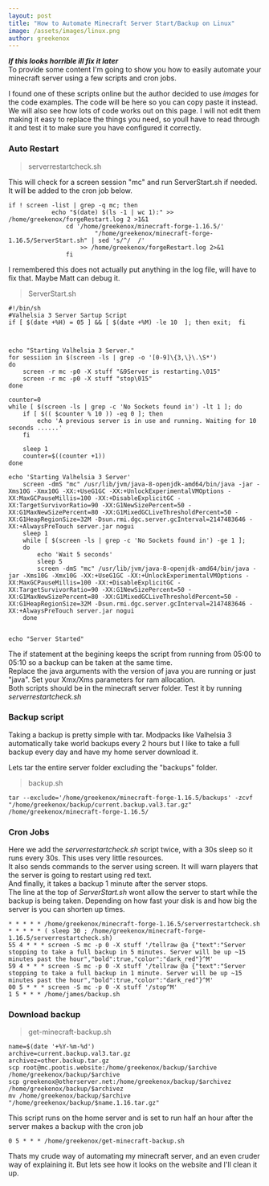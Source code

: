 ```yaml
---
layout: post
title: "How to Automate Minecraft Server Start/Backup on Linux"
image: /assets/images/linux.png
author: greekenox
---
```

***If this looks horrible ill fix it later***  
To provide some content I'm going to show you how to easily automate your minecraft server using a few scripts and cron jobs.  

I found one of these scripts online but the author decided to use *images* for the code examples. The code will be here so you can copy paste it instead. We will also see how lots of code works out on this page. I will not edit them making it easy to replace the things you need, so youll have to read through it and test it to make sure you have configured it correctly.  

### Auto Restart
>serverrestartcheck.sh   

This will check for a screen session "mc" and run ServerStart.sh if needed. It will be added to the cron job below.  

```bash:
if ! screen -list | grep -q mc; then
	        echo "$(date) $(ls -1 | wc 1):" >> /home/greekenox/forgeRestart.log 2 >1&1
		        cd '/home/greekenox/minecraft-forge-1.16.5/'
			            "/home/greekenox/minecraft-forge-1.16.5/ServerStart.sh" | sed 's/^/  /'
				    >> /home/greekenox/forgeRestart.log 2>&1
			    fi
```  
  
I remembered this does not actually put anything in the log file, will have to fix that. Maybe Matt can debug it.  

>ServerStart.sh  

```bash: 
#!/bin/sh
#Valhelsia 3 Server Sartup Script
if [ $(date +%H) = 05 ] && [ $(date +%M) -le 10  ]; then exit;  fi 



echo "Starting Valhelsia 3 Server."
for sessiion in $(screen -ls | grep -o '[0-9]\{3,\}\.\S*')
do
	screen -r mc -p0 -X stuff "&9Server is restarting.\015"
	screen -r mc -p0 -X stuff "stop\015"
done

counter=0
while [ $(screen -ls | grep -c 'No Sockets found in') -lt 1 ]; do
	if [ $(( $counter % 10 )) -eq 0 ]; then
		echo 'A previous server is in use and running. Waiting for 10 seconds ......'
	fi

	sleep 1
	counter=$((counter +1))
done

echo 'Starting Valhelsia 3 Server'
	screen -dmS "mc" /usr/lib/jvm/java-8-openjdk-amd64/bin/java -jar -Xms10G -Xmx10G -XX:+UseG1GC -XX:+UnlockExperimentalVMOptions -XX:MaxGCPauseMillis=100 -XX:+DisableExplicitGC -XX:TargetSurvivorRatio=90 -XX:G1NewSizePercent=50 -XX:G1MaxNewSizePercent=80 -XX:G1MixedGCLiveThresholdPercent=50 -XX:G1HeapRegionSize=32M -Dsun.rmi.dgc.server.gcInterval=2147483646 -XX:+AlwaysPreTouch server.jar nogui
	sleep 1
	while [ $(screen -ls | grep -c 'No Sockets found in') -ge 1 ];
	do
		echo 'Wait 5 seconds'
		sleep 5
		screen -dmS "mc" /usr/lib/jvm/java-8-openjdk-amd64/bin/java -jar -Xms10G -Xmx10G -XX:+UseG1GC -XX:+UnlockExperimentalVMOptions -XX:MaxGCPauseMillis=100 -XX:+DisableExplicitGC -XX:TargetSurvivorRatio=90 -XX:G1NewSizePercent=50 -XX:G1MaxNewSizePercent=80 -XX:G1MixedGCLiveThresholdPercent=50 -XX:G1HeapRegionSize=32M -Dsun.rmi.dgc.server.gcInterval=2147483646 -XX:+AlwaysPreTouch server.jar nogui
	done


echo "Server Started"
``` 
  
The if statement at the begining keeps the script from running from 05:00 to 05:10 so a backup can be taken at the same time.  
Replace the java arguments with the version of java you are running or just "java". Set your Xmx/Xms parameters for ram allocation.  
Both scripts should be in the minecraft server folder. Test it by running *serverrestartcheck.sh*  

### Backup script  

Taking a backup is pretty simple with tar. Modpacks like Valhelsia 3 automatically take world backups every 2 hours but I like to take a full backup every day and have my home server download it.  

Lets tar the entire server folder excluding the "backups" folder.  
>backup.sh  

```bash: 
tar --exclude='/home/greekenox/minecraft-forge-1.16.5/backups' -zcvf "/home/greekenox/backup/current.backup.val3.tar.gz" /home/greekenox/minecraft-forge-1.16.5/
```


### Cron Jobs
Here we add the *serverrestartcheck.sh* script twice, with a 30s sleep so it runs every 30s. This uses very little resources.  
It also sends commands to the server using screen. It will warn players that the server is going to restart using red text.  
And finally, it takes a backup 1 minute after the server stops.  
The line at the top of *ServerStart.sh* wont allow the server to start while the backup is being taken. Depending on how fast your disk is and how big the server is you can shorten up times.  

```bash:
* * * * * /home/greekenox/minecraft-forge-1.16.5/serverrestartcheck.sh  
* * * * * ( sleep 30 ; /home/greekenox/minecraft-forge-1.16.5/serverrestartcheck.sh)  
55 4 * * * screen -S mc -p 0 -X stuff '/tellraw @a {"text":"Server stopping to take a full backup in 5 minutes. Server will be up ~15 minutes past the hour","bold":true,"color":"dark_red"}^M'  
59 4 * * * screen -S mc -p 0 -X stuff '/tellraw @a {"text":"Server stopping to take a full backup in 1 minute. Server will be up ~15 minutes past the hour","bold":true,"color":"dark_red"}^M'  
00 5 * * * screen -S mc -p 0 -X stuff '/stop^M'  
1 5 * * * /home/james/backup.sh  
```

### Download backup  
>get-minecraft-backup.sh  
  
```bash:
name=$(date '+%Y-%m-%d')
archive=current.backup.val3.tar.gz
archivez=other.backup.tar.gz
scp root@mc.pootis.website:/home/greekenox/backup/$archive /home/greekenox/backup/$archive
scp greekenox@otherserver.net:/home/greekenox/backup/$archivez /home/greekenox/backup/$archivez
mv /home/greekenox/backup/$archive "/home/greekenox/backup/$name.1.16.tar.gz"
```
  
This script runs on the home server and is set to run half an hour after the server makes a backup with the cron job  

```bash: 
0 5 * * * /home/greekenox/get-minecraft-backup.sh
```

Thats my crude way of automating my minecraft server, and an even cruder way of explaining it. But lets see how it looks on the website and I'll clean it up.  
